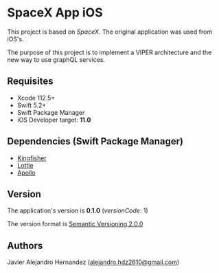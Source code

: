 # SpaceX App iOS 

This project is based on _SpaceX_. The original application was used from iOS's.

The purpose of this project is to implement a VIPER architecture and the new way to use graphQL services.

## Requisites

* Xcode 112.5+
* Swift 5.2+
* Swift Package Manager
* iOS Developer target: **11.0**

## Dependencies (Swift Package Manager)

* [Kingfisher](https://github.com/onevcat/Kingfisher)
* [Lottie](https://github.com/airbnb/lottie-ios.git)
* [Apollo](https://github.com/apollographql/apollo-ios.git)


## Version

The application's version is **0.1.0** (*versionCode*: 1)

The version format is [Semantic Versioning 2.0.0](https://semver.org/)


## Authors 
Javier Alejandro Hernandez (alejandro.hdz2610@gmail.com)

